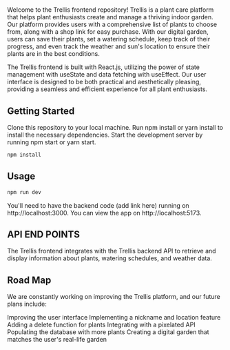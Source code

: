 # <TRELLIS>

Welcome to the Trellis frontend repository! Trellis is a plant care platform that helps plant enthusiasts create and manage a thriving indoor garden. Our platform provides users with a comprehensive list of plants to choose from, along with a shop link for easy purchase. With our digital garden, users can save their plants, set a watering schedule, keep track of their progress, and even track the weather and sun's location to ensure their plants are in the best conditions.

The Trellis frontend is built with React.js, utilizing the power of state management with useState and data fetching with useEffect. Our user interface is designed to be both practical and aesthetically pleasing, providing a seamless and efficient experience for all plant enthusiasts.

## Getting Started

Clone this repository to your local machine.
Run npm install or yarn install to install the necessary dependencies.
Start the development server by running npm start or yarn start.

```bash
npm install
```

## Usage

```bash
npm run dev
```

You'll need to have the backend code (add link here) running on http://localhost:3000.
You can view the app on http://localhost:5173.

## API END POINTS

The Trellis frontend integrates with the Trellis backend API to retrieve and display information about plants, watering schedules, and weather data.

## Road Map

We are constantly working on improving the Trellis platform, and our future plans include:

Improving the user interface
Implementing a nickname and location feature
Adding a delete function for plants
Integrating with a pixelated API
Populating the database with more plants
Creating a digital garden that matches the user's real-life garden
